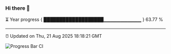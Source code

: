 ### Hi there 👋

⏳ Year progress { ███████████████████▁▁▁▁▁▁▁▁▁▁▁ } 63.77 %

---

⏰ Updated on Thu, 21 Aug 2025 18:18:21 GMT

![Progress Bar CI](https://github.com/code-lakshay/GitHub-Actions-Demo/workflows/Progress%20Bar%20CI/badge.svg)
